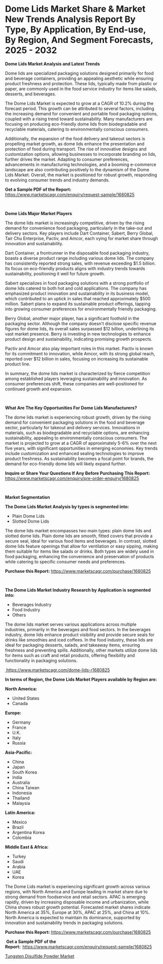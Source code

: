 <p><h1>Dome Lids Market Share & Market New Trends Analysis Report By Type, By Application, By End-use, By Region, And Segment Forecasts, 2025 - 2032</h1></p><p><strong>Dome Lids Market Analysis and Latest Trends</strong></p>
<p><p>Dome lids are specialized packaging solutions designed primarily for food and beverage containers, providing an appealing aesthetic while ensuring product freshness and protection. These lids, typically made from plastic or paper, are commonly used in the food service industry for items like salads, desserts, and beverages.</p><p>The Dome Lids Market is expected to grow at a CAGR of 10.2% during the forecast period. This growth can be attributed to several factors, including the increasing demand for convenient and portable food packaging options, coupled with a rising trend toward sustainability. Many manufacturers are focusing on producing eco-friendly dome lids from biodegradable and recyclable materials, catering to environmentally conscious consumers.</p><p>Additionally, the expansion of the food delivery and takeout sectors is propelling market growth, as dome lids enhance the presentation and protection of food during transport. The rise of innovative designs and customization options, allowing businesses to incorporate branding on lids, further drives the market. Adapting to consumer preferences, advancements in manufacturing technologies, and a booming e-commerce landscape are also contributing positively to the dynamism of the Dome Lids Market. Overall, the market is positioned for robust growth, responding to evolving consumer trends and industry demands.</p></p>
<p><strong>Get a Sample PDF of the Report:&nbsp;</strong> <a href="https://www.marketscagr.com/enquiry/request-sample/1680825?utm_campaign=3228&utm_medium=2&utm_source=Github&utm_content=ia&utm_term=01042025&utm_id=dome-lids">https://www.marketscagr.com/enquiry/request-sample/1680825</a></p>
<p>&nbsp;</p>
<p><strong>Dome Lids Major Market Players</strong></p>
<p><p>The dome lids market is increasingly competitive, driven by the rising demand for convenience food packaging, particularly in the take-out and delivery sectors. Key players include Dart Container, Sabert, Berry Global, Tair Chu Enterprise, Pactiv, and Amcor, each vying for market share through innovation and sustainability.</p><p>Dart Container, a frontrunner in the disposable food packaging industry, boasts a diverse product range including various dome lids. The company has consistently reported strong sales, with revenue exceeding $1.5 billion. Its focus on eco-friendly products aligns with industry trends towards sustainability, positioning it well for future growth.</p><p>Sabert specializes in food packaging solutions with a strong portfolio of dome lids catered to both hot and cold applications. The company has emphasized product innovation and sustainability in its business model, which contributed to an uptick in sales that reached approximately $500 million. Sabert plans to expand its sustainable product offerings, tapping into growing consumer preferences for environmentally friendly packaging.</p><p>Berry Global, another major player, has a significant foothold in the packaging sector. Although the company doesn't disclose specific revenue figures for dome lids, its overall sales surpassed $12 billion, underlining its vast market presence. Berry is investing in new technologies to enhance product design and sustainability, indicating promising growth prospects.</p><p>Pactiv and Amcor also play important roles in this market. Pactiv is known for its commitment to innovation, while Amcor, with its strong global reach, reported over $12 billion in sales, focusing on increasing its sustainable product line.</p><p>In summary, the dome lids market is characterized by fierce competition among established players leveraging sustainability and innovation. As consumer preferences shift, these companies are well-positioned for continued growth and expansion.</p></p>
<p>&nbsp;</p>
<p><strong>What Are The Key Opportunities For Dome Lids Manufacturers?</strong></p>
<p><p>The dome lids market is experiencing robust growth, driven by the rising demand for convenient packaging solutions in the food and beverage sector, particularly for takeout and delivery services. Innovations in materials, such as biodegradable and recyclable options, are enhancing sustainability, appealing to environmentally conscious consumers. The market is projected to grow at a CAGR of approximately 5-6% over the next five years, with significant opportunities in emerging economies. Key trends include customization and enhanced sealing technologies to improve product freshness. As sustainability becomes a focal point for brands, the demand for eco-friendly dome lids will likely expand further.</p></p>
<p><strong>Inquire or Share Your Questions If Any Before Purchasing This Report:</strong> <a href="https://www.marketscagr.com/enquiry/pre-order-enquiry/1680825?utm_campaign=3228&utm_medium=2&utm_source=Github&utm_content=ia&utm_term=01042025&utm_id=dome-lids">https://www.marketscagr.com/enquiry/pre-order-enquiry/1680825</a></p>
<p>&nbsp;</p>
<p><strong>Market Segmentation</strong></p>
<p><strong>The Dome Lids Market Analysis by types is segmented into:</strong></p>
<p><ul><li>Plain Dome Lids</li><li>Slotted Dome Lids</li></ul></p>
<p><p>The dome lids market encompasses two main types: plain dome lids and slotted dome lids. Plain dome lids are smooth, fitted covers that provide a secure seal, ideal for various food items and beverages. In contrast, slotted dome lids feature openings that allow for ventilation or easy sipping, making them suitable for items like salads or drinks. Both types are widely used in food packaging, enhancing the convenience and preservation of products while catering to specific consumer needs and preferences.</p></p>
<p><strong>Purchase this Report:&nbsp;</strong><a href="https://www.marketscagr.com/purchase/1680825?utm_campaign=3228&utm_medium=2&utm_source=Github&utm_content=ia&utm_term=01042025&utm_id=dome-lids">https://www.marketscagr.com/purchase/1680825</a></p>
<p>&nbsp;</p>
<p><strong>The Dome Lids Market Industry Research by Application is segmented into:</strong></p>
<p><ul><li>Beverages Industry</li><li>Food Industry</li><li>Others</li></ul></p>
<p><p>The dome lids market serves various applications across multiple industries, primarily in the beverages and food sectors. In the beverages industry, dome lids enhance product visibility and provide secure seals for drinks like smoothies and iced coffees. In the food industry, these lids are ideal for packaging desserts, salads, and takeaway items, ensuring freshness and preventing spills. Additionally, other markets utilize dome lids for items such as craft and retail products, offering flexibility and functionality in packaging solutions.</p></p>
<p><a href="https://www.marketscagr.com/dome-lids-r1680825?utm_campaign=3228&utm_medium=2&utm_source=Github&utm_content=ia&utm_term=01042025&utm_id=dome-lids">&nbsp;https://www.marketscagr.com/dome-lids-r1680825</a></p>
<p><strong>In terms of Region, the Dome Lids Market Players available by Region are:</strong></p>
<p>
    <p> <strong> North America: </strong>
        <ul>
            <li>United States</li>
            <li>Canada</li>
        </ul>
        </p> 
    <p> <strong> Europe: </strong>
        <ul>
            <li>Germany</li>
            <li>France</li>
            <li>U.K.</li>
            <li>Italy</li>
            <li>Russia</li>
        </ul>
        </p> 
    <p> <strong> Asia-Pacific: </strong>
        <ul>
            <li>China</li>
            <li>Japan</li>
            <li>South Korea</li>
            <li>India</li>
            <li>Australia</li>
            <li>China Taiwan</li>
            <li>Indonesia</li>
            <li>Thailand</li>
            <li>Malaysia</li>
        </ul>
        </p> 
    <p> <strong> Latin America: </strong>
        <ul>
            <li>Mexico</li>
            <li>Brazil</li>
            <li>Argentina Korea</li>
            <li>Colombia</li>
        </ul>
        </p> 
    <p> <strong> Middle East & Africa: </strong>
        <ul>
            <li>Turkey</li>
            <li>Saudi</li>
            <li>Arabia</li>
            <li>UAE</li>
            <li>Korea</li>
        </ul>
    </p>
    </p>
<p><p>The Dome Lids market is experiencing significant growth across various regions, with North America and Europe leading in market share due to strong demand from foodservice and retail sectors. APAC is emerging rapidly, driven by increasing disposable income and urbanization, while China shows robust growth potential. Forecasted market shares indicate North America at 35%, Europe at 30%, APAC at 25%, and China at 10%. North America is expected to maintain its dominance, supported by innovation and sustainability trends in packaging solutions.</p></p>
<p><strong>Purchase this Report: </strong><a href="https://www.marketscagr.com/purchase/1680825?utm_campaign=3228&utm_medium=2&utm_source=Github&utm_content=ia&utm_term=01042025&utm_id=dome-lids">https://www.marketscagr.com/purchase/1680825</a></p>
<p>&nbsp;<strong>Get a Sample PDF of the Report:&nbsp;&nbsp;</strong><a href="https://www.marketscagr.com/enquiry/request-sample/1680825?utm_campaign=3228&utm_medium=2&utm_source=Github&utm_content=ia&utm_term=01042025&utm_id=dome-lids">https://www.marketscagr.com/enquiry/request-sample/1680825</a></p>
<p><strong></strong></p>
<p><p><a href="https://github.com/shrebasokib/Market-Research-Report-List-1/blob/main/tungsten-disulfide-powder-market.md?utm_campaign=3228&utm_medium=2&utm_source=Github&utm_content=ia&utm_term=01042025&utm_id=dome-lids">Tungsten Disulfide Powder Market</a></p></p>